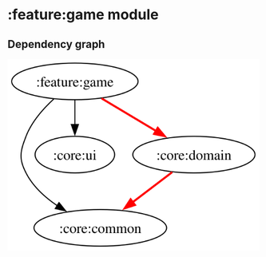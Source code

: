 # :feature:game module
## Dependency graph
![Dependency graph](../../docs/images/graphs/dep_graph_feature_game.svg)
